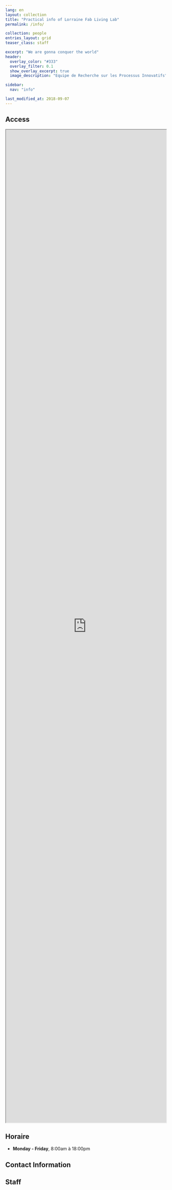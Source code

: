 ```yaml
---
lang: en
layout: collection
title: "Practical info of Lorraine Fab Living Lab"
permalink: /info/

collection: people
entries_layout: grid
teaser_class: staff

excerpt: "We are gonna conquer the world"
header:  
  overlay_color: "#333"
  overlay_filter: 0.1
  show_overlay_excerpt: true 
  image_description: "Equipe de Recherche sur les Processus Innovatifs"

sidebar:
  nav: "info"

last_modified_at: 2018-09-07
---
```


## Access 

<iframe src="https://www.google.com/maps/d/embed?mid=zjoguh0NVOXo.kZTYPT-5FrXA"  width="100%" height="80%"></iframe>

## Horaire

- **Monday - Friday**, 8:00am à 18:00pm 

## Contact Information



## Staff